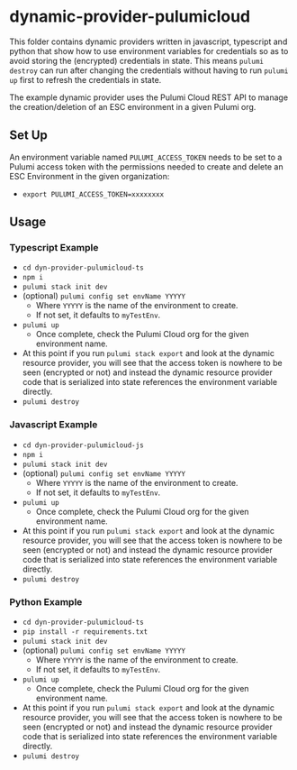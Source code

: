 # dynamic-provider-pulumicloud

This folder contains dynamic providers written in javascript, typescript and python that show how to use environment variables for credentials so as to avoid storing the (encrypted) credentials in state. This means `pulumi destroy` can run after changing the credentials without having to run `pulumi up` first to refresh the credentials in state.

The example dynamic provider uses the Pulumi Cloud REST API to manage the creation/deletion of an ESC environment in a given Pulumi org. 

## Set Up
An environment variable named `PULUMI_ACCESS_TOKEN` needs to be set to a Pulumi access token with the permissions needed to create and delete an ESC Environment in the given organization:
* `export PULUMI_ACCESS_TOKEN=xxxxxxxx`

## Usage
### Typescript Example
* `cd dyn-provider-pulumicloud-ts`
* `npm i`
* `pulumi stack init dev`
* (optional) `pulumi config set envName YYYYY`
  * Where `YYYYY` is the name of the environment to create.
  * If not set, it defaults to `myTestEnv`.
* `pulumi up`
  * Once complete, check the Pulumi Cloud org for the given environment name.
* At this point if you run `pulumi stack export` and look at the dynamic resource provider, you will see that the access token is nowhere to be seen (encrypted or not) and instead the dynamic resource provider code that is serialized into state references the environment variable directly.
* `pulumi destroy`

### Javascript Example
* `cd dyn-provider-pulumicloud-js`
* `npm i`
* `pulumi stack init dev`
* (optional) `pulumi config set envName YYYYY`
  * Where `YYYYY` is the name of the environment to create.
  * If not set, it defaults to `myTestEnv`.
* `pulumi up`
  * Once complete, check the Pulumi Cloud org for the given environment name.
* At this point if you run `pulumi stack export` and look at the dynamic resource provider, you will see that the access token is nowhere to be seen (encrypted or not) and instead the dynamic resource provider code that is serialized into state references the environment variable directly.
* `pulumi destroy`

### Python Example
* `cd dyn-provider-pulumicloud-ts`
* `pip install -r requirements.txt`
* `pulumi stack init dev`
* (optional) `pulumi config set envName YYYYY`
  * Where `YYYYY` is the name of the environment to create.
  * If not set, it defaults to `myTestEnv`.
* `pulumi up`
  * Once complete, check the Pulumi Cloud org for the given environment name.
* At this point if you run `pulumi stack export` and look at the dynamic resource provider, you will see that the access token is nowhere to be seen (encrypted or not) and instead the dynamic resource provider code that is serialized into state references the environment variable directly.
* `pulumi destroy`



